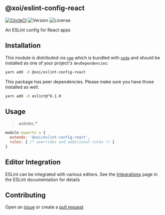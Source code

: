 ## @xoi/eslint-config-react

[![CircleCI](https://circleci.com/gh/xoeye/eslint-config.svg?style=svg)](https://circleci.com/gh/xoeye/eslint-config)
![Version](https://img.shields.io/npm/v/@xoi/eslint-config-react.svg)
![License](https://img.shields.io/npm/l/@xoi/eslint-config-react.svg)

An ESLint config for React apps

## Installation

This module is distributed via [`npm`](https://docs.npmjs.com/cli/npm) which is bundled with [`node`](https://nodejs.org/) and should be installed as one of your project's `devDependencies`:

```sh
yarn add -D @xoi/eslint-config-react
```

This package has peer dependencies. Please make sure you have those installed as well.

```sh
yarn add -D eslint@^6.1.0
```

## Usage

> .eslintrc.*

```js
module.exports = {
  extends: '@xoi/eslint-config-react',
  rules: { /* overrides and additional rules */ }
}
```

## Editor Integration

ESLint can be integrated with various editors. See the [Integrations](https://eslint.org/docs/user-guide/integrations) page in the ESLint documentation for details

## Contributing

Open an [issue](https://github.com/xoeye/eslint-config/issues/new) or create a [pull request](https://github.com/xoeye/eslint-config/pulls)
